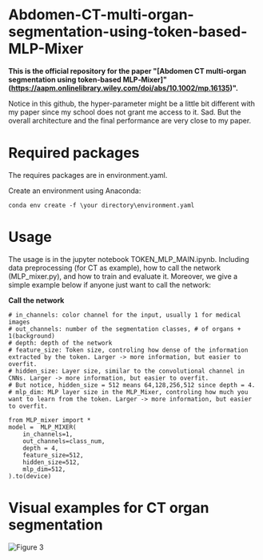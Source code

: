 # Abdomen-CT-multi-organ-segmentation-using-token-based-MLP-Mixer
**This is the official repository for the paper "[Abdomen CT multi‐organ segmentation using token‐based MLP‐Mixer]"
(https://aapm.onlinelibrary.wiley.com/doi/abs/10.1002/mp.16135)".**

Notice in this github, the hyper-parameter might be a little bit different with my paper since my school does not grant me access to it. Sad. But the overall architecture and the final performance are very close to my paper.

# Required packages

The requires packages are in environment.yaml.

Create an environment using Anaconda:
```
conda env create -f \your directory\environment.yaml
```


# Usage

The usage is in the jupyter notebook TOKEN_MLP_MAIN.ipynb. Including data preprocessing (for CT as example), how to call the network (MLP_mixer.py), and how to train and evaluate it. Moreover, we give a simple example below if anyone just want to call the network:



**Call the network**
```
# in_channels: color channel for the input, usually 1 for medical images
# out_channels: number of the segmentation classes, # of organs + 1(background)
# depth: depth of the network
# feature_size: Token size, controling how dense of the information extracted by the token. Larger -> more information, but easier to overfit.
# hidden_size: Layer size, similar to the convolutional channel in CNNs. Larger -> more information, but easier to overfit.
# But notice, hidden_size = 512 means 64,128,256,512 since depth = 4.
# mlp_dim: MLP layer size in the MLP_Mixer, controling how much you want to learn from the token. Larger -> more information, but easier to overfit.

from MLP_mixer import *
model =  MLP_MIXER(
    in_channels=1,
    out_channels=class_num,
    depth = 4,
    feature_size=512,
    hidden_size=512,
    mlp_dim=512,
).to(device)

```

# Visual examples for CT organ segmentation
![Figure  3](https://github.com/shaoyanpan/Abdomen-CT-multi-organ-segmentation-using-token-based-MLP-Mixer/assets/89927506/f1f7c188-6034-42f7-aadb-c620f41ee004)
